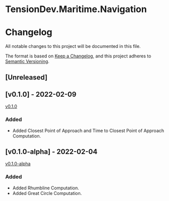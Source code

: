 # TensionDev.Maritime.Navigation

# Changelog
All notable changes to this project will be documented in this file.

The format is based on [Keep a Changelog](https://keepachangelog.com/en/1.0.0/),
and this project adheres to [Semantic Versioning](https://semver.org/spec/v2.0.0.html).

## [Unreleased]


## [v0.1.0] - 2022-02-09
[v0.1.0](https://github.com/TensionDev/Navigation/releases/tag/v0.1.0)

### Added
- Added Closest Point of Approach and Time to Closest Point of Approach Computation.

## [v0.1.0-alpha] - 2022-02-04
[v0.1.0-alpha](https://github.com/TensionDev/Navigation/releases/tag/v0.1.0-alpha)

### Added
- Added Rhumbline Computation.
- Added Great Circle Computation.
